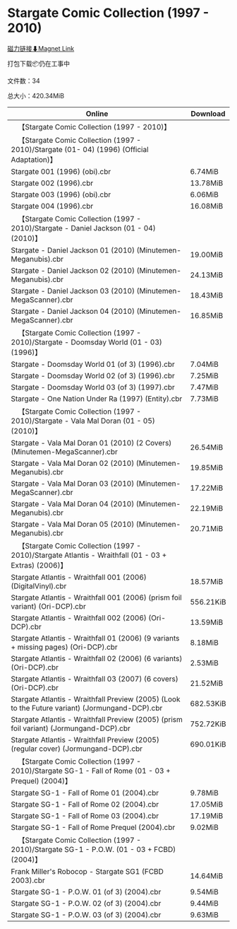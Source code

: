 # Stargate Comic Collection (1997 - 2010)

[磁力链接⬇Magnet Link](magnet:?xt=urn:btih:2dea0b140e05bd07f07e081bc15436da619b5c9a&dn=Stargate%20Comic%20Collection%20%281997%20-%202010%29)

打包下载📦仍在工事中

文件数：34

总大小：420.34MiB

Online | Download
--- | ---
&emsp;【Stargate Comic Collection (1997 - 2010)】 | 
&emsp;【Stargate Comic Collection (1997 - 2010)/Stargate (01- 04) (1996) (Official Adaptation)】 | 
Stargate 001 (1996) (obi).cbr | 6.74MiB
Stargate 002 (1996).cbr | 13.78MiB
Stargate 003 (1996) (obi).cbr | 6.06MiB
Stargate 004 (1996).cbr | 16.08MiB
&emsp;【Stargate Comic Collection (1997 - 2010)/Stargate - Daniel Jackson (01 - 04) (2010)】 | 
Stargate - Daniel Jackson 01 (2010) (Minutemen-Meganubis).cbr | 19.00MiB
Stargate - Daniel Jackson 02 (2010) (Minutemen-Meganubis).cbr | 24.13MiB
Stargate - Daniel Jackson 03 (2010) (Minutemen-MegaScanner).cbr | 18.43MiB
Stargate - Daniel Jackson 04 (2010) (Minutemen-MegaScanner).cbr | 16.85MiB
&emsp;【Stargate Comic Collection (1997 - 2010)/Stargate - Doomsday World (01 - 03) (1996)】 | 
Stargate - Doomsday World 01 (of 3) (1996).cbr | 7.04MiB
Stargate - Doomsday World 02 (of 3) (1996).cbr | 7.25MiB
Stargate - Doomsday World 03 (of 3) (1997).cbr | 7.47MiB
Stargate - One Nation Under Ra (1997) (Entity).cbr | 7.73MiB
&emsp;【Stargate Comic Collection (1997 - 2010)/Stargate - Vala Mal Doran (01 - 05) (2010)】 | 
Stargate - Vala Mal Doran 01 (2010) (2 Covers) (Minutemen-MegaScanner).cbr | 26.54MiB
Stargate - Vala Mal Doran 02 (2010) (Minutemen-Meganubis).cbr | 19.85MiB
Stargate - Vala Mal Doran 03 (2010) (Minutemen-MegaScanner).cbr | 17.22MiB
Stargate - Vala Mal Doran 04 (2010) (Minutemen-Meganubis).cbr | 22.19MiB
Stargate - Vala Mal Doran 05 (2010) (Minutemen-Meganubis).cbr | 20.71MiB
&emsp;【Stargate Comic Collection (1997 - 2010)/Stargate Atlantis - Wraithfall (01 - 03 + Extras) (2006)】 | 
Stargate Atlantis - Wraithfall 001 (2006) (DigitalVinyl).cbr | 18.57MiB
Stargate Atlantis - Wraithfall 001 (2006) (prism foil variant) (Ori-DCP).cbr | 556.21KiB
Stargate Atlantis - Wraithfall 002 (2006) (Ori-DCP).cbr | 13.59MiB
Stargate Atlantis - Wraithfall 01 (2006) (9 variants + missing pages) (Ori-DCP).cbr | 8.18MiB
Stargate Atlantis - Wraithfall 02 (2006) (6 variants) (Ori-DCP).cbr | 2.53MiB
Stargate Atlantis - Wraithfall 03 (2007) (6 covers) (Ori-DCP).cbr | 21.52MiB
Stargate Atlantis - Wraithfall Preview (2005) (Look to the Future variant) (Jormungand-DCP).cbr | 682.53KiB
Stargate Atlantis - Wraithfall Preview (2005) (prism foil variant) (Jormungand-DCP).cbr | 752.72KiB
Stargate Atlantis - Wraithfall Preview (2005) (regular cover) (Jormungand-DCP).cbr | 690.01KiB
&emsp;【Stargate Comic Collection (1997 - 2010)/Stargate SG-1 - Fall of Rome (01 - 03 + Prequel) (2004)】 | 
Stargate SG-1 - Fall of Rome 01 (2004).cbr | 9.78MiB
Stargate SG-1 - Fall of Rome 02 (2004).cbr | 17.05MiB
Stargate SG-1 - Fall of Rome 03 (2004).cbr | 17.19MiB
Stargate SG-1 - Fall of Rome Prequel (2004).cbr | 9.02MiB
&emsp;【Stargate Comic Collection (1997 - 2010)/Stargate SG-1 - P.O.W. (01 - 03 + FCBD) (2004)】 | 
Frank Miller's Robocop - Stargate SG1 (FCBD 2003).cbr | 14.64MiB
Stargate SG-1 - P.O.W. 01 (of 3) (2004).cbr | 9.54MiB
Stargate SG-1 - P.O.W. 02 (of 3) (2004).cbr | 9.44MiB
Stargate SG-1 - P.O.W. 03 (of 3) (2004).cbr | 9.63MiB